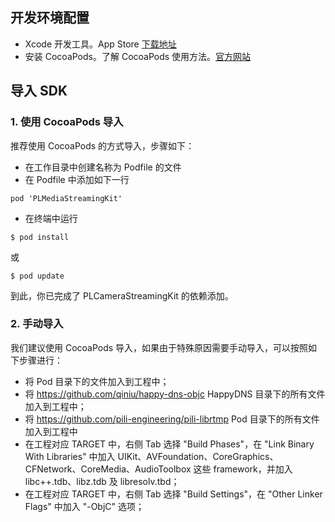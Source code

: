 ## 开发环境配置

- Xcode 开发工具。App Store [下载地址](https://itunes.apple.com/us/app/xcode/id497799835?ls=1&mt=12)
- 安装 CocoaPods。了解 CocoaPods 使用方法。[官方网站](https://cocoapods.org)

## 导入 SDK

### 1. 使用 CocoaPods 导入

推荐使用 CocoaPods 的方式导入，步骤如下：

- 在工作目录中创建名称为 Podfile 的文件
- 在 Podfile 中添加如下一行

```
pod 'PLMediaStreamingKit'
```

- 在终端中运行

```
$ pod install
```

或

```
$ pod update
```
到此，你已完成了 PLCameraStreamingKit 的依赖添加。

### 2. 手动导入

我们建议使用 CocoaPods 导入，如果由于特殊原因需要手动导入，可以按照如下步骤进行：

 - 将 Pod 目录下的文件加入到工程中；
 - 将 https://github.com/qiniu/happy-dns-objc HappyDNS 目录下的所有文件加入到工程中；
 - 将 https://github.com/pili-engineering/pili-librtmp Pod 目录下的所有文件加入到工程中
 - 在工程对应 TARGET 中，右侧 Tab 选择 "Build Phases"，在 "Link Binary With Libraries" 中加入 UIKit、AVFoundation、CoreGraphics、CFNetwork、CoreMedia、AudioToolbox 这些 framework，并加入 libc++.tdb、libz.tdb 及 libresolv.tbd；
 - 在工程对应 TARGET 中，右侧 Tab 选择 "Build Settings"，在 "Other Linker Flags" 中加入 "-ObjC" 选项；

